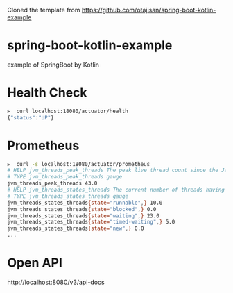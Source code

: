 Cloned the template from https://github.com/otajisan/spring-boot-kotlin-example

# spring-boot-kotlin-example
example of SpringBoot by Kotlin

# Health Check

```bash
⫸  curl localhost:18080/actuator/health
{"status":"UP"}
```

# Prometheus

```bash
⫸  curl -s localhost:18080/actuator/prometheus
# HELP jvm_threads_peak_threads The peak live thread count since the Java virtual machine started or peak was reset
# TYPE jvm_threads_peak_threads gauge
jvm_threads_peak_threads 43.0
# HELP jvm_threads_states_threads The current number of threads having NEW state
# TYPE jvm_threads_states_threads gauge
jvm_threads_states_threads{state="runnable",} 10.0
jvm_threads_states_threads{state="blocked",} 0.0
jvm_threads_states_threads{state="waiting",} 23.0
jvm_threads_states_threads{state="timed-waiting",} 5.0
jvm_threads_states_threads{state="new",} 0.0
...
```

# Open API
http://localhost:8080/v3/api-docs
